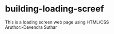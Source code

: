 # building-loading-screef
This is a loading screen web page using HTML/CSS  
Aruthor:-Devendra Suthar
